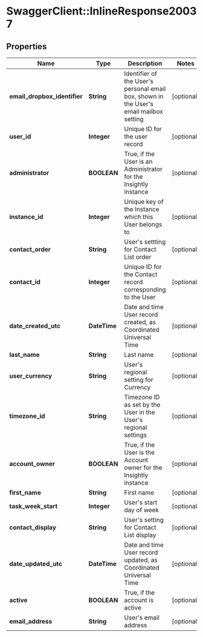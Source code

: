 # SwaggerClient::InlineResponse20037

## Properties
Name | Type | Description | Notes
------------ | ------------- | ------------- | -------------
**email_dropbox_identifier** | **String** | Identifier of the User&#39;s personal email box, shown in the User&#39;s email mailbox setting | [optional] 
**user_id** | **Integer** | Unique ID for the user record | [optional] 
**administrator** | **BOOLEAN** | True, if the User is an Administrator for the Insightly instance | [optional] 
**instance_id** | **Integer** | Unique key of the Instance which this User belongs to | [optional] 
**contact_order** | **String** | User&#39;s settting for Contact List order | [optional] 
**contact_id** | **Integer** | Unique ID for the Contact record corresponding to the User | [optional] 
**date_created_utc** | **DateTime** | Date and time User record created, as Coordinated Universal Time | [optional] 
**last_name** | **String** | Last name | [optional] 
**user_currency** | **String** | User&#39;s regional setting for Currency | [optional] 
**timezone_id** | **String** | Timezone ID as set by the User in the User&#39;s regional settings | [optional] 
**account_owner** | **BOOLEAN** | True, if the User is the Account owner for the Insightly instance | [optional] 
**first_name** | **String** | First name | [optional] 
**task_week_start** | **Integer** | User&#39;s start day of week | [optional] 
**contact_display** | **String** | User&#39;s setting for Contact List display | [optional] 
**date_updated_utc** | **DateTime** | Date and time User record updated, as Coordinated Universal Time | [optional] 
**active** | **BOOLEAN** | True, if the account is active | [optional] 
**email_address** | **String** | User&#39;s email address | [optional] 


